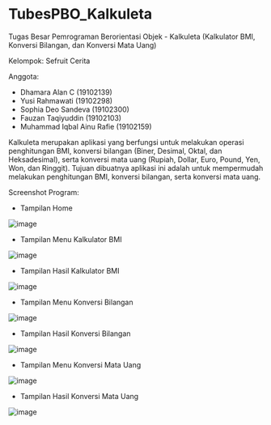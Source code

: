 # TubesPBO_Kalkuleta
Tugas Besar Pemrograman Berorientasi Objek - Kalkuleta (Kalkulator BMI, Konversi Bilangan, dan Konversi Mata Uang)

Kelompok: Sefruit Cerita

Anggota:
- Dhamara Alan C (19102139)
- Yusi Rahmawati (19102298)
- Sophia Deo Sandeva (19102300)
- Fauzan Taqiyuddin (19102103)
- Muhammad Iqbal Ainu Rafie (19102159)

Kalkuleta merupakan aplikasi yang berfungsi untuk melakukan operasi penghitungan BMI, konversi bilangan (Biner, Desimal, Oktal, dan Heksadesimal), serta konversi mata uang (Rupiah, Dollar, Euro, Pound, Yen, Won, dan Ringgit). Tujuan dibuatnya aplikasi ini adalah untuk mempermudah melakukan penghitungan BMI, konversi bilangan, serta konversi mata uang.

Screenshot Program:

- Tampilan Home

![image](https://user-images.githubusercontent.com/83047929/128619218-d19c56f5-1fdc-433c-b098-796d51c31a77.png)

- Tampilan Menu Kalkulator BMI

![image](https://user-images.githubusercontent.com/83047929/128619230-9c4f7b8e-26f7-44d0-8213-5e66f1221fcb.png)

- Tampilan Hasil Kalkulator BMI

![image](https://user-images.githubusercontent.com/83047929/128619239-5df51c8a-8bf5-42fb-8054-6de707331d88.png)

- Tampilan Menu Konversi Bilangan

![image](https://user-images.githubusercontent.com/83047929/128619244-0e845a09-1960-412e-8d96-7fd6c79ae386.png)

- Tampilan Hasil Konversi Bilangan

![image](https://user-images.githubusercontent.com/83047929/128619260-3bd51e16-5ce9-4adf-a97a-2ee4ba87b64a.png)

- Tampilan Menu Konversi Mata Uang

![image](https://user-images.githubusercontent.com/83047929/128619268-a4139aca-bccf-4b0d-97f8-e7bba6a17855.png)

- Tampilan Hasil Konversi Mata Uang

![image](https://user-images.githubusercontent.com/83047929/128619288-3fb75889-e4a4-4260-bacc-2df84d29a1cd.png)


